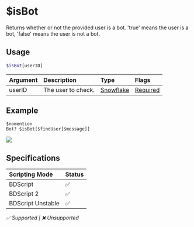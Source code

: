 # $isBot
Returns whether or not the provided user is a bot. 'true' means the user is a bot, 'false' means the user is not a bot.

## Usage
```php
$isBot[userID]
```

| Argument | Description | Type | Flags |
| :---- | :---- | :---- | :---- |
| userID | The user to check. | [Snowflake](/src/resources/arguments/types.md#snowflake) | [Required](/src/resources/arguments/flags.md#required)

## Example
```
$nomention
Bot? $isBot[$findUser[$message]]
```
![](https://user-images.githubusercontent.com/69215413/126853528-3af140c4-0c73-4091-bb6f-d1f6e3567bf5.png)

## Specifications
| Scripting Mode | Status
| :---- | :---- |
| BDScript | ✅ |
| BDScript 2 | ✅ |
| BDScript Unstable | ✅ |

*✅ Supported | ❌ Unsupported*